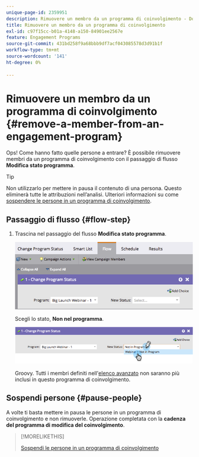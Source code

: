 ```yaml
---
unique-page-id: 2359951
description: Rimuovere un membro da un programma di coinvolgimento - Documentazione di Marketo - Documentazione del prodotto
title: Rimuovere un membro da un programma di coinvolgimento
exl-id: c97f15cc-b01a-4148-a150-84901ee2567e
feature: Engagement Programs
source-git-commit: 431bd258f9a68bbb9df7acf043085578d3d91b1f
workflow-type: tm+mt
source-wordcount: '141'
ht-degree: 0%

---
```


# Rimuovere un membro da un programma di coinvolgimento {#remove-a-member-from-an-engagement-program}

Ops! Come hanno fatto quelle persone a entrare? È possibile rimuovere membri da un programma di coinvolgimento con il passaggio di flusso **Modifica stato programma**.

>[!TIP]
>
>Non utilizzarlo per mettere in pausa il contenuto di una persona. Questo eliminerà tutte le attribuzioni nell’analisi. Ulteriori informazioni su come [sospendere le persone in un programma di coinvolgimento](/help/marketo/product-docs/email-marketing/drip-nurturing/using-engagement-programs/pause-people-in-an-engagement-program.md).

## Passaggio di flusso {#flow-step}

1. Trascina nel passaggio del flusso **Modifica stato programma**.

   ![](assets/image2014-9-15-18-3a15-3a57.png)

   Scegli lo stato, **Non nel programma**.

   ![](assets/image2014-9-15-18-3a16-3a2.png)

   Groovy. Tutti i membri definiti nell&#39;[elenco avanzato](/help/marketo/product-docs/core-marketo-concepts/smart-lists-and-static-lists/creating-a-smart-list/create-a-smart-list.md) non saranno più inclusi in questo programma di coinvolgimento.

## Sospendi persone  {#pause-people}

A volte ti basta mettere in pausa le persone in un programma di coinvolgimento e non rimuoverle. Operazione completata con la **cadenza del programma di modifica del coinvolgimento**.

>[!MORELIKETHIS]
>
>[Sospendi le persone in un programma di coinvolgimento](/help/marketo/product-docs/email-marketing/drip-nurturing/using-engagement-programs/pause-people-in-an-engagement-program.md)
